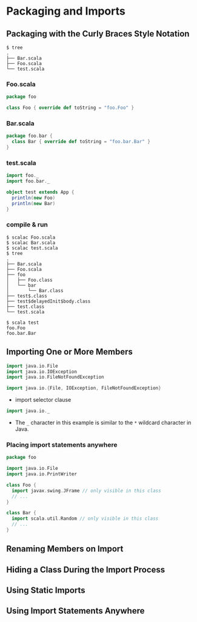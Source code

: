 # Packaging and Imports

## Packaging with the Curly Braces Style Notation
```shell
$ tree
.
├── Bar.scala
├── Foo.scala
└── test.scala
```

### Foo.scala
```scala
package foo

class Foo { override def toString = "foo.Foo" }
```

### Bar.scala
```scala
package foo.bar {
  class Bar { override def toString = "foo.bar.Bar" }
}
```

### test.scala
```scala
import foo._
import foo.bar._

object test extends App {
  println(new Foo)
  println(new Bar)
}
```

### compile & run
```shell
$ scalac Foo.scala
$ scalac Bar.scala
$ scalac test.scala
$ tree
.
├── Bar.scala
├── Foo.scala
├── foo
│   ├── Foo.class
│   └── bar
│       └── Bar.class
├── test$.class
├── test$delayedInit$body.class
├── test.class
└── test.scala

$ scala test
foo.Foo
foo.bar.Bar
```

## Importing One or More Members
```scala
import java.io.File
import java.io.IOException
import java.io.FileNotFoundException
```

```scala
import java.io.{File, IOException, FileNotFoundException}
```
- import selector clause

```scala
import java.io._
```
- The `_` character in this example is similar to the `*` wildcard character in Java.

### Placing import statements anywhere
```scala
package foo

import java.io.File
import java.io.PrintWriter

class Foo {
  import javax.swing.JFrame // only visible in this class
  // ...
}

class Bar {
  import scala.util.Random // only visible in this class
  // ...
}
```

## Renaming Members on Import

## Hiding a Class During the Import Process

## Using Static Imports

## Using Import Statements Anywhere
